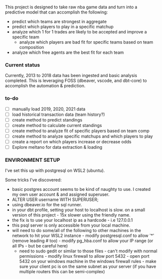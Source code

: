 This project is designed to take raw nba game data and turn into a predictive model that can accomplish the following:
 - predict which teams are strongest in aggregate
 - predict which players to play in a specific matchup
 - analyze which 1 for 1 trades are likely to be accepted and improve a specific team
   - analyze which players are bad fit for specific teams based on team composition
 - analyze which free agents are the best fit for each team

### Current status
Currently, 2013 to 2018 data has been ingested and basic analysis completed. This is leveraging FOSS (dbeaver, vscode, and dbt-core) to accomplish the automation & prediction. 

### to-do
 - [ ] manually load 2019, 2020, 2021 data
 - [ ] load historical transaction data (team history?)
 - [ ] create method to predict standings
 - [ ] create method to calculate current standings
 - [ ] create method to analyze fit of specific players based on team comp
 - [ ] create method to analyze specific matchups and which players to play
  - [ ] create a report on which players increase or decrease odds
 - [ ] Explore meltano for data extraction & loading

 ### ENVIRONMENT SETUP
 I've set this up with postgresql on WSL2 (ubuntu). 

 Some tricks I've discovered:
  - basic postgres account seems to be kind of naughty to use. I created my own user account & and assigned superuser.
   - ALTER USER username WITH SUPERUSER;
  - using dbeaver.io for the sql runner.
  - in your dbt profile, setting your host to localhost is slow. on a small version of this project - 15x slower using the friendly name.
   - the fix is to use your localhost ip as a hardcode - i.e 127.0.0.1
  - this psql server is only accessible from your local machine. 
   - will need to do some/all of the following to other machines in the network to hit your WSL2 instance
    - modify postgresql.conf to allow '*' (remove leading # too)
    - modify pg_hba.conf to allow your IP range (or all IPs - but be careful here) 
     - need to sudo gedit or similar to those files - can't modify with normal permissions
    - modify linux firewall to allow port 5432
    - open port 5432 on your windows machine in the windows firewall rules
    - make sure your client pc is on the same subnet as your server (if you have multiple routers this can be semi-complex)
